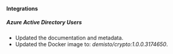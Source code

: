 #### Integrations

##### Azure Active Directory Users

- Updated the documentation and metadata.
- Updated the Docker image to: *demisto/crypto:1.0.0.3174650*.
